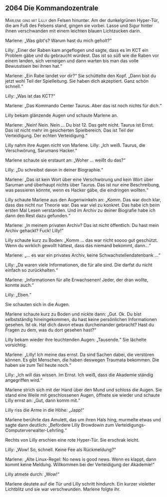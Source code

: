 ## **2064** Die Kommandozentrale

<span style="font-variant:small-caps;">Marlene ging mit Lilly</span> den Felsen hinunter.
Am der dunkelgrünen Hyper-Tür, die am Fuß des Felsens stand, gingen sie vorbei.
Lasse und Sigur hinter ihnen verschwanden mit einem leichten blauen Lichtzucken darin.

Marlene: „Was gibt's?
Warum hast du mich geholt?“

Lilly: „Einer der Raben kam angeflogen und sagte, dass es im KCT ein Problem gäbe und du gebraucht würdest.
Das ist so süß wie die Raben vor einem landen, sich verneigen und dann warten bis man das volle Bewusstsein bei ihnen hat.“

Marlene: „Ein Rabe landet vor dir?“
Sie schüttelte den Kopf.
„Dann bist du jetzt wohl Teil der Spielleitung.
Sie haben dich akzeptiert.
Ganz schön schnell.“

Lilly: „Was ist das KCT?“

Marlene: „Das Kommando Center Taurus.
Aber das ist noch nichts für dich.“

Lilly bekam glänzende Augen und schaute Marlene an.

Marlene: „Nein! Nein. Nein ...
Du bist 12.
Das geht nicht.
Taurus ist Ernst.
Das ist nicht mehr im gesicherten Spielbereich.
Das ist Teil der Verteidigung.
Der echten Verteidigung.“

Lilly nahm ihre Augen nicht von Marlene.
Lilly: „Ich weiß. Taurus, die Verschwörung, Sarumans Hacker.“

Marlene schaute sie erstaunt an: „Woher ... weißt du das?“

Lilly: „Du schreibst davon in deiner Biographie.“

Marlene: „Das ist kein Wort über eine Verschwörung und kein Wort über Saruman und überhaupt nichts über Taurus.
Das ist nur eine Beschreibung, was passieren könnte, wenn es Hacker gäbe, die eindringen wollten.“

Lilly schaute Marlene aus den Augenwinkeln an: „Komm. Das war doch klar, dass das nicht nur Theorie war.
Das war viel zu konkret.
Das habe ich beim ersten Mal Lesen verstanden.
Und im Archiv zu deiner Biografie habe ich dann den Rest dazu gefunden.“

Marlene: „In meinem privaten Archiv?
Das ist nicht öffentlich.
Du hast mein Archiv gehackt?
Fuck!
Lilly!“

Lilly schaute kurz zu Boden: „Komm ... das war nicht soooo gut geschützt.
Wenn du wirklich gewollt hättest, dass das niemand bekommt, dann...“

Marlene: „... es war ein privates Archiv, keine Schwachstellendatenbank ...“

Lilly: „Da waren viele Informationen, die für alle sind.
Die darfst du nicht einfach so zurückhalten.“

Marlene: „Informationen für alle Erwachsenen!
Jeder, der dran wollte, konnte auch.“

Lilly: „Eben.“

Sie schauten sich in die Augen.

Marlene schaute kurz zu Boden und nickte dann: „Gut.
Ok.
Du bist selbstständig hineingekommen, du hast keine persönlichen Informationen gesehen.
Ist ok.
Hat dich davon etwas durcheinander gebracht?
Hast du Fragen zu dem, was du dort gesehen hast?“

Lilly bekam wieder ihre leuchtenden Augen: „Tausende.“
Sie lächelte vorsichtig.

Marlene: „Lilly! Ich meine das ernst.
Da sind Sachen dabei, die verstören können.
Es gibt Menschen, die haben deswegen Traumata bekommen.
Die haben sie zum Teil heute noch.“

Lilly: „Ich will das wissen.
Im Ernst.
Ich weiß, dass die Akademie ständig angegriffen wird.“

Marlene strich sich mit der Hand über den Mund und schloss die Augen.
Sie stand eine Weile mit geschlossenen Augen, öffnete sie wieder und schaute Lilly ernst an:
„Gut, dann komm mit.“

Lilly riss die Arme in die Höhe: „Japp!“

Marlene berührte das Amulett, das um ihren Hals hing, murmelte etwas und sagte dann deutlich: „Befördere Lilly Browdowin zum Verteidigungs-Computerverwalter-Lehrling.“

Rechts von Lilly erschien eine rote Hyper-Tür.
Sie erschrak leicht.

Lilly: „Wow! So, schnell. Keine Fee als Rückmeldung?“

Marlene: „Alte Linux-Regel: No news is good news.
Wenn es klappt, dann kommt keine Meldung.
Willkommen bei der Verteidigung der Akademie!“

Lilly atmete durch: „Wow!“

Marlene deutete auf die Tür und Lilly schritt hindurch.
Ein kurzer violetter Lichtblitz und sie war verschwunden.
Marlene folgte ihr.

